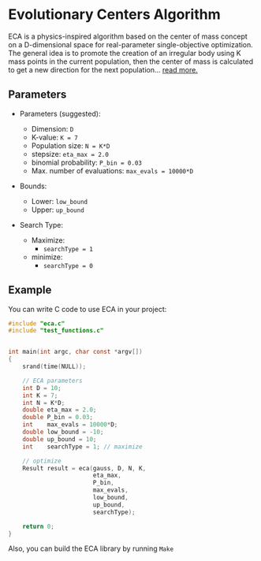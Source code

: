 # Evolutionary Centers Algorithm

ECA is a physics-inspired algorithm based on the center of mass concept on 
a D-dimensional space for real-parameter single-objective optimization. The 
general idea is to promote the creation of an irregular body using K mass points
in the current population, then the center of mass is calculated to get a new direction 
for the next population... [read more.](https://www.dropbox.com/s/kqc22ki2edjtt0y/ECA-optimization.pdf)

## Parameters
- Parameters (suggested):
    - Dimension: `D`
    - K-value:
           `K = 7`
    - Population size:
           `N = K*D`
    - stepsize:
           `eta_max = 2.0`
    - binomial probability:
           `P_bin = 0.03`
     - Max. number of evaluations:
           `max_evals = 10000*D`

- Bounds:
     - Lower: `low_bound`
     - Upper: `up_bound`

- Search Type:
    - Maximize:
        - `searchType = 1`
    - minimize:
        - `searchType = 0`


## Example

You can write C code to use ECA in your project:

```C
#include "eca.c"
#include "test_functions.c"


int main(int argc, char const *argv[])
{
    srand(time(NULL));

    // ECA parameters
    int D = 10;
    int K = 7;
    int N = K*D;
    double eta_max = 2.0;
    double P_bin = 0.03;
    int    max_evals = 10000*D;
    double low_bound = -10;
    double up_bound = 10;
    int    searchType = 1; // maximize

    // optimize
    Result result = eca(gauss, D, N, K,
                        eta_max,
                        P_bin,
                        max_evals,
                        low_bound,
                        up_bound,
                        searchType);

    return 0;
}
```

Also, you can build the ECA library by running `Make`